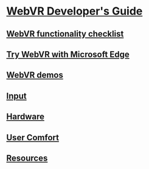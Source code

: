 # [WebVR Developer's Guide](index.md)
## [WebVR functionality checklist](essentials.md)
## [Try WebVR with Microsoft Edge](webvr-with-edge.md)
## [WebVR demos](demos.md)
## [Input](input.md)
## [Hardware](hardware.md)
## [User Comfort](usercomfort.md)
## [Resources](resources.md)

